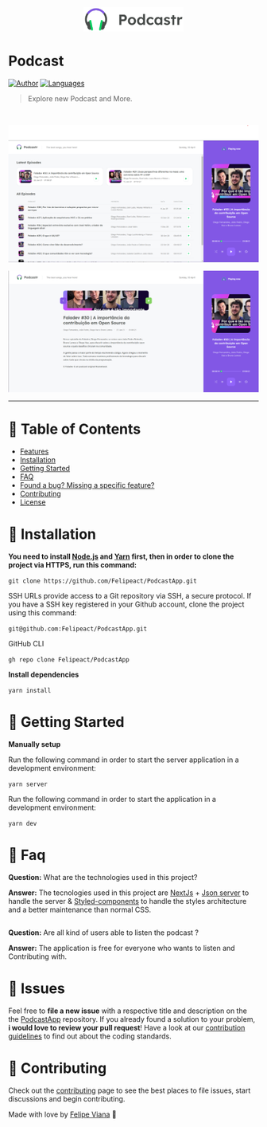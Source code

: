 <p align="center">
   <img src='.github/logo.svg' width="200"/>
</p>

# Podcast





[![Author](https://img.shields.io/badge/author-Felipeact-informational)](https://github.com/Felipeact)
[![Languages](https://img.shields.io/github/languages/count/Felipeact/PodcastApp)](#)



> Explore new Podcast and More.

<br />
<p align="center"><img src=".github/home.png"/></p>
<p align="center"><img src=".github/details.png"/></p>

---

# :pushpin: Table of Contents

* [Features](#rocket-features)
* [Installation](#construction_worker-installation)
* [Getting Started](#runner-getting-started)
* [FAQ](#postbox-faq)
* [Found a bug? Missing a specific feature?](#bug-issues)
* [Contributing](#tada-contributing)
* [License](#closed_book-license)

<!-- 
# :rocket: Features

* 👩🏽‍🍳 Explore recipes and find amazing chefs.
*  🍕 Create an account to manage recipes, chefs and users.
* 📨  As an administrator of the platform, you're able to invite other users.
* 🌏  Multi language support - English and Portuguese.
* 🎨  A cool dark mode theme toggle. -->


# :construction_worker: Installation

**You need to install [Node.js](https://nodejs.org/en/download/) and [Yarn](https://yarnpkg.com/) first, then in order to clone the project via HTTPS, run this command:**

```git clone https://github.com/Felipeact/PodcastApp.git```

SSH URLs provide access to a Git repository via SSH, a secure protocol. If you have a SSH key registered in your Github account, clone the project using this command:

```git@github.com:Felipeact/PodcastApp.git```

GitHub CLI

```gh repo clone Felipeact/PodcastApp```

**Install dependencies**

```yarn install```

# :runner: Getting Started



**Manually setup**

Run the following command in order to start the server application in a development environment:

```yarn server```

Run the following command in order to start the application in a development environment:

```yarn dev```

# :postbox: Faq

**Question:** What are the technologies used in this project?

**Answer:** The tecnologies used in this project are [NextJs](https://nextjs.org/) + [Json server](https://www.npmjs.com/package/json-server) to handle the server & [Styled-components](https://styled-components.com/) to handle the styles architecture and a better maintenance than normal CSS.
##

##

**Question:** Are all kind of users able to listen the podcast ?

**Answer:** The application is free for everyone who wants to listen and Contributing
with.


# :bug: Issues

Feel free to **file a new issue** with a respective title and description on the the [PodcastApp](https://github.com/Felipeact/PodcastApp/issues) repository. If you already found a solution to your problem, **i would love to review your pull request**! Have a look at our [contribution guidelines](https://github.com/Felipeact/PodcastApp/blob/main/CONTRIBUTING.md) to find out about the coding standards.

# :tada: Contributing

Check out the [contributing](https://github.com/Felipeact/PodcastApp/blob/main/CONTRIBUTING.md) page to see the best places to file issues, start discussions and begin contributing.


Made with love by [Felipe Viana](https://github.com/Felipeact) 🚀